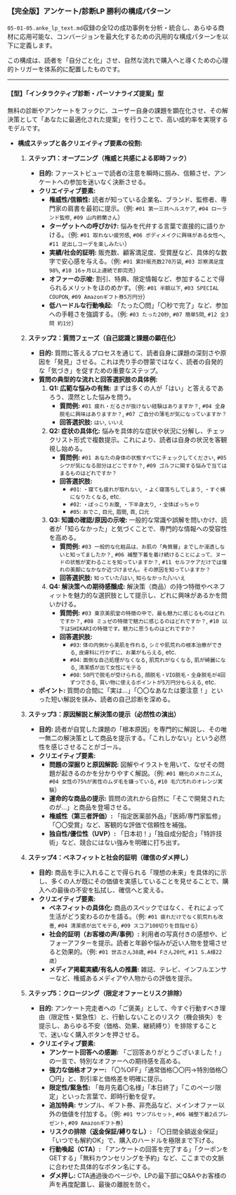### **【完全版】アンケート/診断LP 勝利の構成パターン**

`05-01-05.anke_lp_text.md`収録の全12の成功事例を分析・統合し、あらゆる商材に応用可能な、コンバージョンを最大化するための汎用的な構成パターンを以下に定義します。

この構成は、読者を「自分ごと化」させ、自然な流れで購入へと導くための心理的トリガーを体系的に配置したものです。

---

#### **【型】「インタラクティブ診断・パーソナライズ提案」型**

無料の診断やアンケートをフックに、ユーザー自身の課題を顕在化させ、その解決策として「あなたに最適化された提案」を行うことで、高い成約率を実現するモデルです。

*   **構成ステップと各クリエイティブ要素の役割:**

    1.  **ステップ1：オープニング（権威と共感による即時フック）**
        *   **目的:** ファーストビューで読者の注意を瞬時に掴み、信頼させ、アンケートへの参加を迷いなく決断させる。
        *   **クリエイティブ要素:**
            *   **権威性/信頼性:** 読者が知っている企業名、ブランド、監修者、専門家の肩書を最初に提示。（例: `#01 第一三共ヘルスケア`, `#04 ローランド監修`, `#09 山内鈴蘭さん`）
            *   **ターゲットへの呼びかけ:** 悩みを代弁する言葉で直接的に語りかける。（例: `#01 取れない疲労感`, `#06 ボディメイクに興味がある女性へ`, `#11 足出しコーデを楽しみたい`）
            *   **実績/社会的証明:** 販売数、顧客満足度、受賞歴など、具体的な数字で安心感を与える。（例: `#01 累計販売数270万袋`, `#03 診察満足度98%`, `#10 16ヶ月以上連続で即完売`）
            *   **オファーの示唆:** 割引、特典、限定情報など、参加することで得られるメリットをほのめかす。（例: `#01 半額以下`, `#03 SPECIAL COUPON`, `#09 Amazonギフト券5万円分`）
            *   **低ハードルな行動喚起:** 「たった〇問」「〇秒で完了」など、参加への手軽さを強調する。（例: `#03 たった20秒`, `#07 簡単5問`, `#12 全3問 約1分`）

    2.  **ステップ2：質問フェーズ（自己認識と課題の顕在化）**
        *   **目的:** 質問に答えるプロセスを通じて、読者自身に課題の深刻さや原因を「発見」させる。これは売り手の啓蒙ではなく、読者の自発的な「気づき」を促すための重要なステップ。
        *   **質問の典型的な流れと回答選択肢の具体例:**
            1.  **Q1: 広範な悩みの有無:** まずは多くの人が「はい」と答えるであろう、漠然とした悩みを問う。
                *   **質問例:** `#01 疲れ・だるさが抜けない経験はありますか？`, `#04 全身脱毛に興味はありますか？`, `#07 ご自分の薄毛が気になっていますか？`
                *   **回答選択肢:** `はい`, `いいえ`
            2.  **Q2: 症状の具体化:** 悩みを具体的な症状や状況に分解し、チェックリスト形式で複数提示。これにより、読者は自身の状況を客観視し始める。
                *   **質問例:** `#01 あなたの身体の状態すべてにチェックしてください`, `#05 シワが気になる部分はどこですか？`, `#09 ゴルフに関する悩みで当てはまるものはどれですか？`
                *   **回答選択肢:** 
                    *   `#01`: `・寝ても疲れが取れない`, `・よく寝落ちしてしまう`, `・すぐ横になりたくなる`, etc.
                    *   `#02`: `・ぽっこりお腹`, `・下半身太り`, `・全体ぽっちゃり`
                    *   `#05`: `おでこ`, `目元`, `眉間`, `首`, `口元`
            3.  **Q3: 知識の確認/原因の示唆:** 一般的な常識や誤解を問いかけ、読者が「知らなかった」と気づくことで、専門的な情報への受容性を高める。
                *   **質問例:** `#03 一般的な化粧品は、お肌の「角質層」までしか浸透しないと知ってましたか？`, `#06 補整下着を着け続けることによって、ヌードの状態が変わることを知っていますか？`, `#11 セルフケアだけでは憧れの美脚になかなか近づけません。その原因を知っていますか？`
                *   **回答選択肢:** `知っていた`/`はい`, `知らなかった`/`いいえ`
            4.  **Q4: 解決策への期待感醸成:** 解決策（商品）の持つ特徴やベネフィットを魅力的な選択肢として提示し、どれに興味があるかを問いかける。
                *   **質問例:** `#03 東京美肌堂の特徴の中で、最も魅力に感じるものはどれですか？`, `#08 ミュゼの特徴で魅力に感じるのはどれですか？`, `#10 以下はSHIKARIの特徴です。魅力に思うものはどれですか？`
                *   **回答選択肢:**
                    *   `#03`: `体の内側から美肌を作れる`, `シミや肌荒れの根本治療ができる`, `皮膚科に行かずに、お薬がもらえる`, etc.
                    *   `#04`: `面倒な自己処理がなくなる`, `肌荒れがなくなる`, `肌が綺麗になる`, `清潔感が出て女性にモテる`
                    *   `#08`: `50円で脱毛が受けられる`, `顔脱毛・VIO脱毛・全身脱毛が4回ずつできる`, `買い物に使えるポイントが5万円分もらえる`, etc.
        *   **ポイント:** 質問の合間に「実は…」「〇〇なあなたは要注意！」といった短い解説を挟み、読者の自己診断を深める。

    3.  **ステップ3：原因解説と解決策の提示（必然性の演出）**
        *   **目的:** 読者が自覚した課題の「根本原因」を専門的に解説し、その唯一無二の解決策として商品を提示する。「これしかない」という必然性を感じさせることがゴール。
        *   **クリエイティブ要素:**
            *   **問題の深掘りと原因解説:** 図解やイラストを用いて、なぜその問題が起きるのかを分かりやすく解説。（例: `#01 糖化のメカニズム`, `#04 女性の75%が男性のムダ毛を嫌っている`, `#10 毛穴汚れのオレンジ実験`）
            *   **運命的な商品の提示:** 質問の流れから自然に「そこで開発されたのが…」と商品を登場させる。
            *   **権威性（第三者評価）:** 「指定医薬部外品」「医師/専門家監修」「〇〇受賞」など、客観的な評価で信頼性を補強。
            *   **独自性/優位性（UVP）:** 「日本初！」「独自成分配合」「特許技術」など、競合にはない強みを明確に打ち出す。

    4.  **ステップ4：ベネフィットと社会的証明（確信のダメ押し）**
        *   **目的:** 商品を手に入れることで得られる「理想の未来」を具体的に示し、多くの人が既にその価値を実感していることを見せることで、購入への最後の不安を払拭し、確信へと変える。
        *   **クリエイティブ要素:**
            *   **ベネフィットの具体化:** 商品のスペックではなく、それによって生活がどう変わるのかを語る。（例: `#01 疲れだけでなく肌荒れも改善`, `#04 清潔感が出てモテる`, `#09 スコア100切りを目指せる`）
            *   **社会的証明（お客様の声/事例）:** 利用者の写真付きの感想や、ビフォーアフターを提示。読者と年齢や悩みが近い人物を登場させると効果的。（例: `#01 世古さん38歳`, `#04 Fさん20代`, `#11 S.A様22歳`）
            *   **メディア掲載実績/有名人の推薦:** 雑誌、テレビ、インフルエンサーなど、権威あるメディアや人物からの評価を提示。

    5.  **ステップ5：クロージング（限定オファーとリスク排除）**
        *   **目的:** アンケート完走者への「ご褒美」として、今すぐ行動すべき理由（限定性・緊急性）と、行動しないことのリスク（機会損失）を提示し、あらゆる不安（価格、効果、継続縛り）を排除することで、迷いなく購入ボタンを押させる。
        *   **クリエイティブ要素:**
            *   **アンケート回答への感謝:** 「ご回答ありがとうございました！」の一言で、特別なオファーへの期待感を高める。
            *   **強力な価格オファー:** 「〇%OFF」「通常価格〇〇円→特別価格〇〇円」と、割引率と価格差を明確に提示。
            *   **限定性/緊急性:** 「毎月先着〇名様」「本日終了」「このページ限定」といった言葉で、即時行動を促す。
            *   **追加特典:** サンプル、ギフト券、非売品など、メインオファー以外の価値を付加する。（例: `#01 サンプルセット`, `#06 補整下着2点プレゼント`, `#09 Amazonギフト券`）
            *   **リスクの排除（返金保証/縛りなし）:** 「〇日間全額返金保証」「いつでも解約OK」で、購入のハードルを極限まで下げる。
            *   **行動喚起（CTA）:** 「アンケートの回答を完了する」「クーポンをGETする」「無料カウンセリングを予約」など、ここまでの文脈に合わせた具体的なボタン名にする。
            *   **ダメ押し:** CTA通過後のページや、LPの最下部にQ&Aやお客様の声を再度配置し、最後の離脱を防ぐ。
